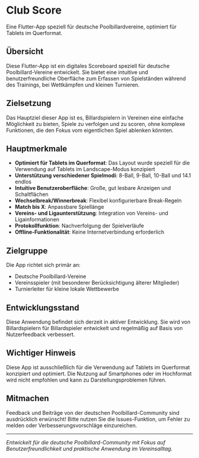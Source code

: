 # Club Score

Eine Flutter-App speziell für deutsche Poolbillardvereine, optimiert für Tablets im Querformat.

## Übersicht
Diese Flutter-App ist ein digitales Scoreboard speziell für deutsche Poolbillard-Vereine entwickelt. Sie bietet eine intuitive und benutzerfreundliche Oberfläche zum Erfassen von Spielständen während des Trainings, bei Wettkämpfen und kleinen Turnieren.

## Zielsetzung
Das Hauptziel dieser App ist es, Billardspielern in Vereinen eine einfache Möglichkeit zu bieten, Spiele zu verfolgen und zu scoren, ohne komplexe Funktionen, die den Fokus vom eigentlichen Spiel ablenken könnten.

## Hauptmerkmale
- **Optimiert für Tablets im Querformat**: Das Layout wurde speziell für die Verwendung auf Tablets im Landscape-Modus konzipiert
- **Unterstützung verschiedener Spielmodi**: 8-Ball, 9-Ball, 10-Ball und 14.1 endlos
- **Intuitive Benutzeroberfläche**: Große, gut lesbare Anzeigen und Schaltflächen
- **Wechselbreak/Winnerbreak**: Flexibel konfigurierbare Break-Regeln
- **Match bis X**: Anpassbare Spiellänge
- **Vereins- und Ligaunterstützung**: Integration von Vereins- und Ligainformationen
- **Protokollfunktion**: Nachverfolgung der Spielverläufe
- **Offline-Funktionalität**: Keine Internetverbindung erforderlich

## Zielgruppe
Die App richtet sich primär an:
- Deutsche Poolbillard-Vereine
- Vereinsspieler (mit besonderer Berücksichtigung älterer Mitglieder)
- Turnierleiter für kleine lokale Wettbewerbe

## Entwicklungsstand
Diese Anwendung befindet sich derzeit in aktiver Entwicklung. Sie wird von Billardspielern für Billardspieler entwickelt und regelmäßig auf Basis von Nutzerfeedback verbessert.

## Wichtiger Hinweis
Diese App ist ausschließlich für die Verwendung auf Tablets im Querformat konzipiert und optimiert. Die Nutzung auf Smartphones oder im Hochformat wird nicht empfohlen und kann zu Darstellungsproblemen führen.

## Mitmachen
Feedback und Beiträge von der deutschen Poolbillard-Community sind ausdrücklich erwünscht! Bitte nutzen Sie die Issues-Funktion, um Fehler zu melden oder Verbesserungsvorschläge einzureichen.

---

*Entwickelt für die deutsche Poolbillard-Community mit Fokus auf Benutzerfreundlichkeit und praktische Anwendung im Vereinsalltag.*